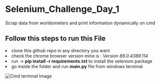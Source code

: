 # Selenium_Challenge_Day_1
Scrap data from worldometers and print information dynamically on cmd

## Follow this steps to run this File
<li> clone this github repo in any directory you want </li>
<li> check the chrome browser version  mine is  : <i>Version 89.0.4389.114</i>  </li>
<li> run -> <b>pip install -r requirements.txt</b> to install the selenium package </li>
<li> go inside the folder and run <b>main.py</b> file from windows terminal </li>

![Cmd terminal Image](https://ibb.co/2ntvjRp)

